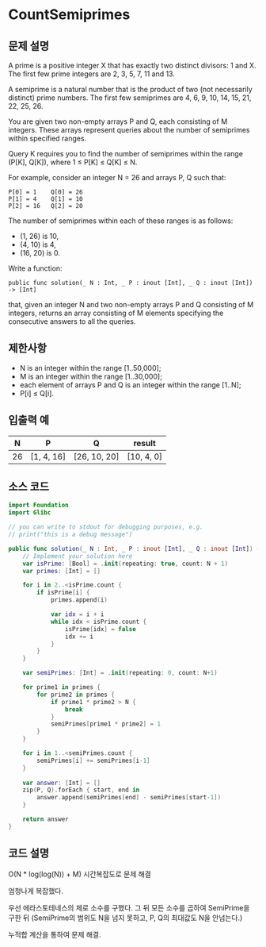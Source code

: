 # CountSemiprimes

## 문제 설명
A prime is a positive integer X that has exactly two distinct divisors: 1 and X. The first few prime integers are 2, 3, 5, 7, 11 and 13.

A semiprime is a natural number that is the product of two (not necessarily distinct) prime numbers. The first few semiprimes are 4, 6, 9, 10, 14, 15, 21, 22, 25, 26.

You are given two non-empty arrays P and Q, each consisting of M integers. These arrays represent queries about the number of semiprimes within specified ranges.

Query K requires you to find the number of semiprimes within the range (P[K], Q[K]), where 1 ≤ P[K] ≤ Q[K] ≤ N.

For example, consider an integer N = 26 and arrays P, Q such that:

    P[0] = 1    Q[0] = 26
    P[1] = 4    Q[1] = 10
    P[2] = 16   Q[2] = 20
The number of semiprimes within each of these ranges is as follows:

- (1, 26) is 10,
- (4, 10) is 4,
- (16, 20) is 0.
  
Write a function:

    public func solution(_ N : Int, _ P : inout [Int], _ Q : inout [Int]) -> [Int]

that, given an integer N and two non-empty arrays P and Q consisting of M integers, returns an array consisting of M elements specifying the consecutive answers to all the queries.

## 제한사항
 - N is an integer within the range [1..50,000];
 - M is an integer within the range [1..30,000];
 - each element of arrays P and Q is an integer within the range [1..N];
 - P[i] ≤ Q[i].

## 입출력 예
| N |P|Q| result |
| - |-|-| ------ |
|26|[1, 4, 16]|[26, 10, 20]|[10, 4, 0]|

## 소스 코드
```Swift
import Foundation
import Glibc

// you can write to stdout for debugging purposes, e.g.
// print("this is a debug message")

public func solution(_ N : Int, _ P : inout [Int], _ Q : inout [Int]) -> [Int] {
    // Implement your solution here
    var isPrime: [Bool] = .init(repeating: true, count: N + 1)
    var primes: [Int] = []

    for i in 2..<isPrime.count {
        if isPrime[i] {
            primes.append(i)

            var idx = i + i
            while idx < isPrime.count {
                isPrime[idx] = false
                idx += i
            }
        }
    }

    var semiPrimes: [Int] = .init(repeating: 0, count: N+1)

    for prime1 in primes {
        for prime2 in primes {
            if prime1 * prime2 > N {
                break
            }
            semiPrimes[prime1 * prime2] = 1
        }
    }

    for i in 1..<semiPrimes.count {
        semiPrimes[i] += semiPrimes[i-1]
    }
    
    var answer: [Int] = []
    zip(P, Q).forEach { start, end in
        answer.append(semiPrimes[end] - semiPrimes[start-1])
    }

    return answer
}
```

## 코드 설명
O(N * log(log(N)) + M) 시간복잡도로 문제 해결

엄청나게 복잡했다.

우선 에라스토테네스의 체로 소수를 구했다.
그 뒤 모든 소수를 곱하여 SemiPrime을 구한 뒤 (SemiPrime의 범위도 N을 넘지 못하고, P, Q의 최대값도 N을 안넘는다.)

누적합 계산을 통하여 문제 해결.